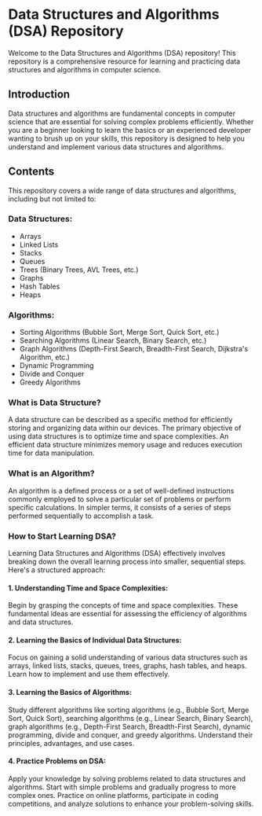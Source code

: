 # Data Structures and Algorithms (DSA) Repository
Welcome to the Data Structures and Algorithms (DSA) repository! This repository is a comprehensive resource for learning and practicing data structures and algorithms in computer science.
## Introduction
Data structures and algorithms are fundamental concepts in computer science that are essential for solving complex problems efficiently. Whether you are a beginner looking to learn the basics or an experienced developer wanting to brush up on your skills, this repository is designed to help you understand and implement various data structures and algorithms.
## Contents
This repository covers a wide range of data structures and algorithms, including but not limited to:

### Data Structures:
- Arrays
- Linked Lists
- Stacks
- Queues
- Trees (Binary Trees, AVL Trees, etc.)
- Graphs
- Hash Tables
- Heaps

### Algorithms:

- Sorting Algorithms (Bubble Sort, Merge Sort, Quick Sort, etc.)
- Searching Algorithms (Linear Search, Binary Search, etc.)
- Graph Algorithms (Depth-First Search, Breadth-First Search, Dijkstra's Algorithm, etc.)
- Dynamic Programming
- Divide and Conquer
- Greedy Algorithms

### What is Data Structure?

A data structure can be described as a specific method for efficiently storing and organizing data within our devices. The primary objective of using data structures is to optimize time and space complexities. An efficient data structure minimizes memory usage and reduces execution time for data manipulation.

### What is an Algorithm?

An algorithm is a defined process or a set of well-defined instructions commonly employed to solve a particular set of problems or perform specific calculations. In simpler terms, it consists of a series of steps performed sequentially to accomplish a task.

### How to Start Learning DSA?

Learning Data Structures and Algorithms (DSA) effectively involves breaking down the overall learning process into smaller, sequential steps. Here's a structured approach:

#### 1. Understanding Time and Space Complexities:
Begin by grasping the concepts of time and space complexities. These fundamental ideas are essential for assessing the efficiency of algorithms and data structures.

#### 2. Learning the Basics of Individual Data Structures: 
Focus on gaining a solid understanding of various data structures such as arrays, linked lists, stacks, queues, trees, graphs, hash tables, and heaps. Learn how to implement and use them effectively.

#### 3. Learning the Basics of Algorithms: 
Study different algorithms like sorting algorithms (e.g., Bubble Sort, Merge Sort, Quick Sort), searching algorithms (e.g., Linear Search, Binary Search), graph algorithms (e.g., Depth-First Search, Breadth-First Search), dynamic programming, divide and conquer, and greedy algorithms. Understand their principles, advantages, and use cases.

#### 4. Practice Problems on DSA: 
Apply your knowledge by solving problems related to data structures and algorithms. Start with simple problems and gradually progress to more complex ones. Practice on online platforms, participate in coding competitions, and analyze solutions to enhance your problem-solving skills.
